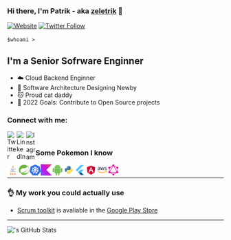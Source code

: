 ### Hi there, I'm Patrik - aka [zeletrik][website] 👋

[![Website](https://img.shields.io/website?label=zeletrik.hu&style=for-the-badge&url=http%3A%2F%2Fzeletrik.eu)](http://zeletrik.eu)
[![Twitter Follow](https://img.shields.io/twitter/follow/zeletrik?color=1DA1F2&logo=twitter&style=for-the-badge)](https://twitter.com/intent/follow?original_referer=https%3A%2F%2Fgithub.com%2Fzeletrik&screen_name=zeletrik)

`$whoami >`
## I'm a Senior Sofrware Enginner

- ☁️ Cloud Backend Enginner
- 🌱 Software Architecture Designing Newby
- 🐱 Proud cat daddy
- 🥅 2022 Goals: Contribute to Open Source projects

### Connect with me:


[<img align="left" alt=" Twitter" width="22px" src="https://cdn.jsdelivr.net/npm/simple-icons@v3/icons/twitter.svg" />][twitter]
[<img align="left" alt=" LinkedIn" width="22px" src="https://cdn.jsdelivr.net/npm/simple-icons@v3/icons/linkedin.svg" />][linkedin]
[<img align="left" alt="Instagram" width="22px" src="https://cdn.jsdelivr.net/npm/simple-icons@v3/icons/instagram.svg" />][instagram]

<br />

### Some Pokemon I know

[<img align="left" alt="Java" width="26px" src="https://raw.githubusercontent.com/github/explore/8ab0be27a8c97992e4930e630e2d68ba8d819183/topics/java/java.png" />][java]

[<img align="left" alt="Spring" width="26px" src="https://raw.githubusercontent.com/github/explore/8ab0be27a8c97992e4930e630e2d68ba8d819183/topics/spring/spring.png" />][spring]

[<img align="left" alt="Kubernetes" width="26px" src="https://raw.githubusercontent.com/github/explore/8ab0be27a8c97992e4930e630e2d68ba8d819183/topics/kubernetes/kubernetes.png" />][kubernetes]


[<img align="left" alt="Kotlin" width="26px" src="https://raw.githubusercontent.com/github/explore/8ab0be27a8c97992e4930e630e2d68ba8d819183/topics/kotlin/kotlin.png" />][kotlin]

[<img align="left" alt=" Android" width="26px" src="https://raw.githubusercontent.com/github/explore/8ab0be27a8c97992e4930e630e2d68ba8d819183/topics/android/android.png" />][android]

[<img align="left" alt="Python" width="26px" src="https://raw.githubusercontent.com/github/explore/8ab0be27a8c97992e4930e630e2d68ba8d819183/topics/python/python.png" />][python]

[<img align="left" alt="Flutter" width="26px" src="https://raw.githubusercontent.com/github/explore/8ab0be27a8c97992e4930e630e2d68ba8d819183/topics/flutter/flutter.png" />][flutter]

[<img align="left" alt="Angular" width="26px" src="https://raw.githubusercontent.com/github/explore/8ab0be27a8c97992e4930e630e2d68ba8d819183/topics/angular/angular.png" />][angular]

[<img align="left" alt="AWS" width="26px" src="https://raw.githubusercontent.com/github/explore/8ab0be27a8c97992e4930e630e2d68ba8d819183/topics/aws/aws.png" />][aws]

[<img align="left" alt="GraphQL" width="26px" src="https://raw.githubusercontent.com/github/explore/8ab0be27a8c97992e4930e630e2d68ba8d819183/topics/graphql/graphql.png" />][graphql]

<br />

---

### 👌  My work you could actually use

- [Scrum toolkit](https://github.com/zeletrik/scrum-toolkit) is avaliable in the [Google Play Store](https://play.google.com/store/apps/details?id=hu.zeletrik.scrum.toolkit)


---
  <img align="left" alt="'s GitHub Stats" src="https://github-readme-stats.vercel.app/api?username=zeletrik&show_icons=true&hide_border=true" />

[website]: http://zeletrik.eu
[twitter]: https://twitter.com/zeletrik
[instagram]: https://instagram.com/zeletrik
[linkedin]: https://linkedin.com/in/zeletrik
[java]: https://www.oracle.com/java/technologies/java-se-glance.html
[kotlin]: https://kotlinlang.org/
[spring]: https://spring.io/
[kubernetes]: https://kubernetes.io/
[android]: https://developer.android.com/
[python]: https://www.python.org/
[flutter]: https://flutter.dev
[angular]: https://angular.io
[aws]: https://aws.amazon.com
[graphql]: https://graphql.org/
